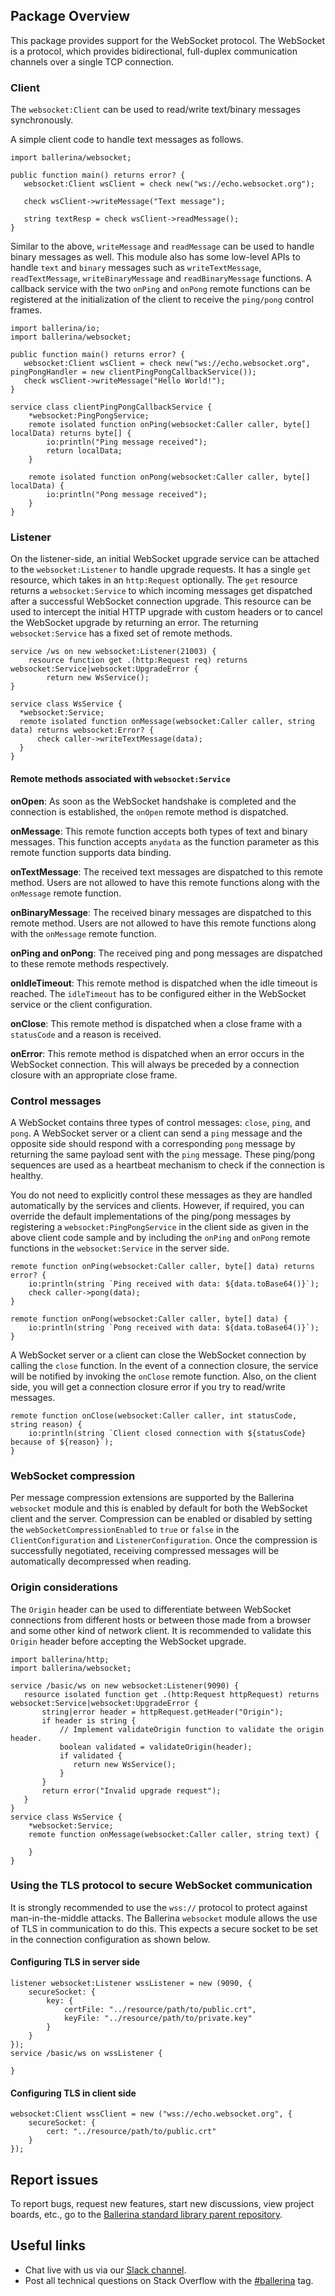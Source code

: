 ## Package Overview

This package provides support for the WebSocket protocol. The WebSocket is a protocol, which provides bidirectional, full-duplex communication channels over a single TCP connection. 

### Client

The `websocket:Client` can be used to read/write text/binary messages synchronously.

A simple client code to handle text messages as follows.
```ballerina
import ballerina/websocket;

public function main() returns error? {
   websocket:Client wsClient = check new("ws://echo.websocket.org");

   check wsClient->writeMessage("Text message");

   string textResp = check wsClient->readMessage();
}
```
Similar to the above, `writeMessage` and `readMessage` can be used to handle binary messages as well. This module also has some low-level APIs to handle `text` and `binary` messages such as `writeTextMessage`, `readTextMessage`, `writeBinaryMessage` and `readBinaryMessage` functions.
A callback service with the two `onPing` and `onPong` remote functions can be registered at the initialization of the client to receive the `ping/pong` control frames.
```ballerina
import ballerina/io;
import ballerina/websocket;

public function main() returns error? {
   websocket:Client wsClient = check new("ws://echo.websocket.org", pingPongHandler = new clientPingPongCallbackService());
   check wsClient->writeMessage("Hello World!");
}

service class clientPingPongCallbackService {
    *websocket:PingPongService;
    remote isolated function onPing(websocket:Caller caller, byte[] localData) returns byte[] {
        io:println("Ping message received");
        return localData;
    }

    remote isolated function onPong(websocket:Caller caller, byte[] localData) {
        io:println("Pong message received");
    }
}
```

### Listener

On the listener-side, an initial WebSocket upgrade service can be attached to the `websocket:Listener` to handle upgrade requests. It has a single `get` resource, which takes in an `http:Request` optionally. The `get` resource returns a `websocket:Service` to which incoming messages get dispatched after a successful WebSocket connection upgrade. This resource can be used to intercept the initial HTTP upgrade with custom headers or to cancel the WebSocket upgrade by returning an error.
The returning `websocket:Service` has a fixed set of remote methods.

```ballerina
service /ws on new websocket:Listener(21003) {
    resource function get .(http:Request req) returns websocket:Service|websocket:UpgradeError {
        return new WsService();
}
        
service class WsService {
  *websocket:Service;
  remote isolated function onMessage(websocket:Caller caller, string data) returns websocket:Error? {
      check caller->writeTextMessage(data);
  }
}              
```

#### Remote methods associated with `websocket:Service`

**onOpen**: As soon as the WebSocket handshake is completed and the connection is established, the `onOpen` remote method is dispatched.

**onMessage**: This remote function accepts both types of text and binary messages. This function accepts `anydata` as the function parameter as this remote function supports data binding.

**onTextMessage**: The received text messages are dispatched to this remote method. Users are not allowed to have this remote functions along with the `onMessage` remote function.

**onBinaryMessage**: The received binary messages are dispatched to this remote method. Users are not allowed to have this remote functions along with the `onMessage` remote function.

**onPing and onPong**: The received ping and pong messages are dispatched to these remote methods respectively.

**onIdleTimeout**: This remote method is dispatched when the idle timeout is reached. The `idleTimeout` has to be configured either in the WebSocket service or the client configuration.

**onClose**: This remote method is dispatched when a close frame with a `statusCode` and a reason is received.

**onError**: This remote method is dispatched when an error occurs in the WebSocket connection. This will always be preceded by a connection closure with an appropriate close frame.

### Control messages

A WebSocket contains three types of control messages: `close`, `ping`, and `pong`. A WebSocket server or a client can send a `ping` message and the opposite side should respond with a corresponding `pong` message by returning the same payload sent with the `ping` message. These ping/pong sequences are used as a heartbeat mechanism to check if the connection is healthy.

You do not need to explicitly control these messages as they are handled automatically by the services and clients. However, if required, you can override the default implementations of the ping/pong messages by registering a `websocket:PingPongService` in the client side as given in the above client code sample and by including the `onPing` and `onPong` remote functions in the `websocket:Service` in the server side.

```ballerina
remote function onPing(websocket:Caller caller, byte[] data) returns error? {
    io:println(string `Ping received with data: ${data.toBase64()}`);
    check caller->pong(data);
}
 
remote function onPong(websocket:Caller caller, byte[] data) {
    io:println(string `Pong received with data: ${data.toBase64()}`);
}
```

A WebSocket server or a client can close the WebSocket connection by calling the `close` function. In the event of a connection closure, the service will be notified by invoking the `onClose` remote function. Also, on the client side, you will get a connection closure error if you try to read/write messages.

```ballerina
remote function onClose(websocket:Caller caller, int statusCode, string reason) {
    io:println(string `Client closed connection with ${statusCode} because of ${reason}`);
}
```

### WebSocket compression

Per message compression extensions are supported by the Ballerina `websocket` module and this is enabled by default for both the WebSocket client and the server. Compression can be enabled or disabled by setting the `webSocketCompressionEnabled` to `true` or `false` in the `ClientConfiguration` and `ListenerConfiguration`. Once the compression is successfully negotiated, receiving compressed messages will be automatically decompressed when reading.

### Origin considerations

The `Origin` header can be used to differentiate between WebSocket connections from different hosts or between those made from a browser and some other kind of network client. It is recommended to validate this `Origin` header before accepting the WebSocket upgrade.
```ballerina
import ballerina/http;
import ballerina/websocket;

service /basic/ws on new websocket:Listener(9090) {
   resource isolated function get .(http:Request httpRequest) returns websocket:Service|websocket:UpgradeError {
       string|error header = httpRequest.getHeader("Origin");
       if header is string {
           // Implement validateOrigin function to validate the origin header.
	       boolean validated = validateOrigin(header);
           if validated {
              return new WsService();
           }
       }
       return error("Invalid upgrade request");
   }
}
service class WsService {
    *websocket:Service;
    remote function onMessage(websocket:Caller caller, string text) {
        
    }
}
```

### Using the TLS protocol to secure WebSocket communication

It is strongly recommended to use the `wss://` protocol to protect against man-in-the-middle attacks. The Ballerina `websocket` module allows the use of TLS in communication to do this. This expects a secure socket to be set in the connection configuration as shown below.

#### Configuring TLS in server side

```ballerina
listener websocket:Listener wssListener = new (9090, {
    secureSocket: {
        key: {
            certFile: "../resource/path/to/public.crt",
            keyFile: "../resource/path/to/private.key"
        }
    }
});
service /basic/ws on wssListener {
    
}
```

#### Configuring TLS in client side

```ballerina
websocket:Client wssClient = new ("wss://echo.websocket.org", {
    secureSocket: {
        cert: "../resource/path/to/public.crt"
    }
});
```

## Report issues

To report bugs, request new features, start new discussions, view project boards, etc., go to the [Ballerina standard library parent repository](https://github.com/ballerina-platform/ballerina-standard-library).

## Useful links

- Chat live with us via our [Slack channel](https://ballerina.io/community/slack/).
- Post all technical questions on Stack Overflow with the [#ballerina](https://stackoverflow.com/questions/tagged/ballerina) tag.
